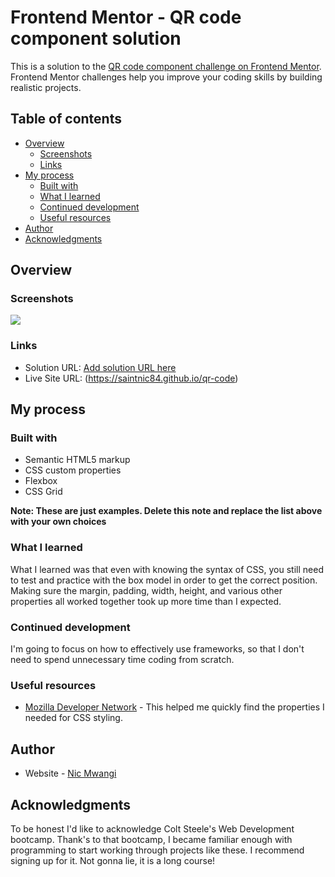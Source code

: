 # Frontend Mentor - QR code component solution

This is a solution to the [QR code component challenge on Frontend Mentor](https://www.frontendmentor.io/challenges/qr-code-component-iux_sIO_H). Frontend Mentor challenges help you improve your coding skills by building realistic projects. 

## Table of contents

- [Overview](#overview)
  - [Screenshots](#screenshots)
  - [Links](#links)
- [My process](#my-process)
  - [Built with](#built-with)
  - [What I learned](#what-i-learned)
  - [Continued development](#continued-development)
  - [Useful resources](#useful-resources)
- [Author](#author)
- [Acknowledgments](#acknowledgments)



## Overview

### Screenshots

![](images/desktop_screenshot.png)



### Links

- Solution URL: [Add solution URL here](https://your-solution-url.com)
- Live Site URL: (https://saintnic84.github.io/qr-code)

## My process

### Built with

- Semantic HTML5 markup
- CSS custom properties
- Flexbox
- CSS Grid

**Note: These are just examples. Delete this note and replace the list above with your own choices**

### What I learned

What I learned was that even with knowing the syntax of CSS, you still need to test and practice with the box model in order to get the correct position. Making sure the margin, padding, width, height, and various other properties all worked together took up more time than I expected. 



### Continued development

I'm going to focus on how to effectively use frameworks, so that I don't need to spend unnecessary time coding from scratch.


### Useful resources

- [Mozilla Developer Network](https://www.example.com) - This helped me quickly find the properties I needed for CSS styling.



## Author

- Website - [Nic Mwangi](https://saintnic84.github.io)


## Acknowledgments

To be honest I'd like to acknowledge Colt Steele's Web Development bootcamp. Thank's to that bootcamp, I became familiar enough with programming to start working through projects like these. I recommend signing up for it. Not gonna lie, it is a long course!
